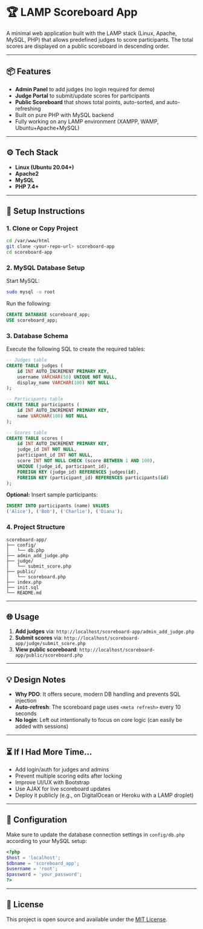 # 🏆 LAMP Scoreboard App

A minimal web application built with the LAMP stack (Linux, Apache, MySQL, PHP) that allows predefined judges to score participants. The total scores are displayed on a public scoreboard in descending order.

---

## 📦 Features

- **Admin Panel** to add judges (no login required for demo)
- **Judge Portal** to submit/update scores for participants
- **Public Scoreboard** that shows total points, auto-sorted, and auto-refreshing
- Built on pure PHP with MySQL backend
- Fully working on any LAMP environment (XAMPP, WAMP, Ubuntu+Apache+MySQL)

---

## ⚙️ Tech Stack

- **Linux (Ubuntu 20.04+)**
- **Apache2**
- **MySQL**
- **PHP 7.4+**

---

## 🚀 Setup Instructions

### 1. Clone or Copy Project

```bash
cd /var/www/html
git clone <your-repo-url> scoreboard-app
cd scoreboard-app
```

### 2. MySQL Database Setup

Start MySQL:

```bash
sudo mysql -u root
```

Run the following:

```sql
CREATE DATABASE scoreboard_app;
USE scoreboard_app;
```

### 3. Database Schema

Execute the following SQL to create the required tables:

```sql
-- Judges table
CREATE TABLE judges (
    id INT AUTO_INCREMENT PRIMARY KEY,
    username VARCHAR(50) UNIQUE NOT NULL,
    display_name VARCHAR(100) NOT NULL
);

-- Participants table
CREATE TABLE participants (
    id INT AUTO_INCREMENT PRIMARY KEY,
    name VARCHAR(100) NOT NULL
);

-- Scores table
CREATE TABLE scores (
    id INT AUTO_INCREMENT PRIMARY KEY,
    judge_id INT NOT NULL,
    participant_id INT NOT NULL,
    score INT NOT NULL CHECK (score BETWEEN 1 AND 100),
    UNIQUE (judge_id, participant_id),
    FOREIGN KEY (judge_id) REFERENCES judges(id),
    FOREIGN KEY (participant_id) REFERENCES participants(id)
);
```

**Optional:** Insert sample participants:

```sql
INSERT INTO participants (name) VALUES
('Alice'), ('Bob'), ('Charlie'), ('Diana');
```

### 4. Project Structure

```
scoreboard-app/
├── config/
│   └── db.php
├── admin_add_judge.php
├── judge/
│   └── submit_score.php
├── public/
│   └── scoreboard.php
├── index.php
├── init.sql
└── README.md
```

---

## 🌐 Usage

1. **Add judges** via: `http://localhost/scoreboard-app/admin_add_judge.php`
2. **Submit scores** via: `http://localhost/scoreboard-app/judge/submit_score.php`
3. **View public scoreboard**: `http://localhost/scoreboard-app/public/scoreboard.php`

---

## 💡 Design Notes

- **Why PDO**: It offers secure, modern DB handling and prevents SQL injection
- **Auto-refresh**: The scoreboard page uses `<meta refresh>` every 10 seconds
- **No login**: Left out intentionally to focus on core logic (can easily be added with sessions)

---

## ⏳ If I Had More Time...

- Add login/auth for judges and admins
- Prevent multiple scoring edits after locking
- Improve UI/UX with Bootstrap
- Use AJAX for live scoreboard updates
- Deploy it publicly (e.g., on DigitalOcean or Heroku with a LAMP droplet)

---

## 🔧 Configuration

Make sure to update the database connection settings in `config/db.php` according to your MySQL setup:

```php
<?php
$host = 'localhost';
$dbname = 'scoreboard_app';
$username = 'root';
$password = 'your_password';
?>
```

---

## 📝 License

This project is open source and available under the [MIT License](LICENSE).